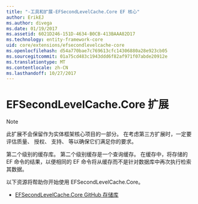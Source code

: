 ```yaml
---
title: "-工具和扩展-EFSecondLevelCache.Core EF 核心"
author: ErikEJ
ms.author: divega
ms.date: 01/19/2017
ms.assetid: 6021D246-151D-4634-B0CB-413BAAA82D17
ms.technology: entity-framework-core
uid: core/extensions/efsecondlevelcache-core
ms.openlocfilehash: d54a770bae7c769613cfc14306880a28e923cb05
ms.sourcegitcommit: 01a75cd483c1943ddd6f82af971f07abde20912e
ms.translationtype: MT
ms.contentlocale: zh-CN
ms.lasthandoff: 10/27/2017
---
```

# <a name="efsecondlevelcachecore-extension"></a>EFSecondLevelCache.Core 扩展

> [!NOTE]  
> 此扩展不会保留作为实体框架核心项目的一部分。 在考虑第三方扩展时，一定要评估质量、 授权、 支持、 等以确保它们满足你的要求。

第二个级别的缓存库。 第二个级别缓存是一个查询缓存。 在缓存中，将存储的 EF 命令的结果，以便相同的 EF 命令将从缓存而不是针对数据库中再次执行检索其数据。

以下资源将帮助你开始使用 EFSecondLevelCache.Core。
* [EFSecondLevelCache.Core GitHub 存储库](https://github.com/VahidN/EFSecondLevelCache.Core/)
